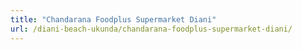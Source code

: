 ```yaml
---
title: "Chandarana Foodplus Supermarket Diani"
url: /diani-beach-ukunda/chandarana-foodplus-supermarket-diani/
---
```

